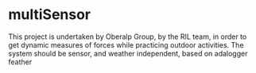 # multiSensor

This project is undertaken by Oberalp Group, by the RIL team, in order to get dynamic measures of forces while practicing outdoor activities. The system should be sensor, and weather independent, based on adalogger feather
